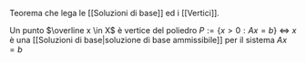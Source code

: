 Teorema che lega le [[Soluzioni di base]] ed i [[Vertici]].

Un punto $\overline x \in X$ è vertice del poliedro $P:= \{x>0:Ax=b\}$
	$\Leftrightarrow$ $x$ è una [[Soluzioni di base|soluzione di base ammissibile]] per il sistema $Ax=b$

